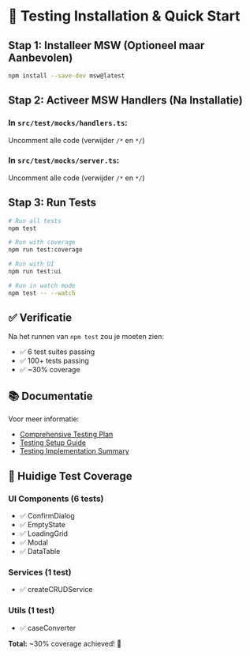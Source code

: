 # 🚀 Testing Installation & Quick Start

## Stap 1: Installeer MSW (Optioneel maar Aanbevolen)

```bash
npm install --save-dev msw@latest
```

## Stap 2: Activeer MSW Handlers (Na Installatie)

### In `src/test/mocks/handlers.ts`:
Uncomment alle code (verwijder `/*` en `*/`)

### In `src/test/mocks/server.ts`:
Uncomment alle code (verwijder `/*` en `*/`)

## Stap 3: Run Tests

```bash
# Run all tests
npm test

# Run with coverage
npm run test:coverage

# Run with UI
npm run test:ui

# Run in watch mode
npm test -- --watch
```

## ✅ Verificatie

Na het runnen van `npm test` zou je moeten zien:
- ✅ 6 test suites passing
- ✅ 100+ tests passing
- ✅ ~30% coverage

## 📚 Documentatie

Voor meer informatie:
- [Comprehensive Testing Plan](docs/guides/COMPREHENSIVE_TESTING_PLAN.md)
- [Testing Setup Guide](docs/guides/TESTING_SETUP_GUIDE.md)
- [Testing Implementation Summary](docs/guides/TESTING_IMPLEMENTATION_SUMMARY.md)

## 🎯 Huidige Test Coverage

### UI Components (6 tests)
- ✅ ConfirmDialog
- ✅ EmptyState
- ✅ LoadingGrid
- ✅ Modal
- ✅ DataTable

### Services (1 test)
- ✅ createCRUDService

### Utils (1 test)
- ✅ caseConverter

**Total:** ~30% coverage achieved! 🎉